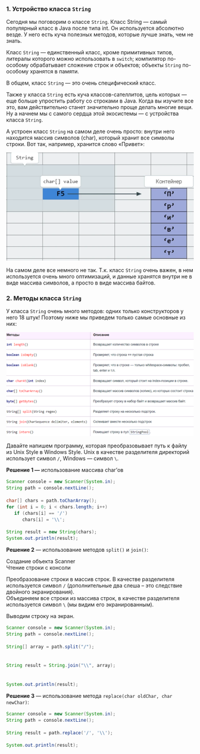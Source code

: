 ### 1. Устройство класса `String` 

Сегодня мы поговорим о классе `String`. Класс String — самый популярный класс в Java после типа int. Он используется абсолютно везде. У него есть куча полезных методов, которые лучше знать, чем не знать.

Класс `String` — единственный класс, кроме примитивных типов, литералы которого можно использовать в `switch`; 
компилятор по-особому обрабатывает сложение строк и объектов; 
объекты `String` по-особому хранятся в памяти. 

В общем, класс `String` — это очень специфический класс.

Также у класса `String` есть куча классов-сателлитов, цель которых — еще больше упростить работу со строками в Java. Когда вы изучите все это, вам действительно станет значительно проще делать многие вещи. Ну а начнем мы с самого сердца этой экосистемы — с устройства класса `String`.

А устроен класс `String` на самом деле очень просто: внутри него находится массив символов (char), который хранит все символы строки. Вот так, например, хранится слово «Привет»:

![Pasted image 20230423081358.png](..%2Fimg%2Flevel10%2FPasted%20image%2020230423081358.png)

На самом деле все немного не так. Т.к. класс `String` очень важен, в нем используется очень много оптимизаций, и данные хранятся внутри не в виде массива символов, а просто в виде массива байтов.

### 2. Методы класса `String` 

У класса `String` очень много методов: одних только конструкторов у него 18 штук! Поэтому ниже мы приведем только самые основные из них:

![Pasted image 20230423081535.png](..%2Fimg%2Flevel10%2FPasted%20image%2020230423081535.png)

Давайте напишем программу, которая преобразовывает путь к файлу из Unix Style в Windows Style. Unix в качестве разделителя директорий использует символ `/`, Windows — символ `\`.

**Решение 1 —** использование массива char’ов

```java
Scanner console = new Scanner(System.in);
String path = console.nextLine();

char[] chars = path.toCharArray();
for (int i = 0; i < chars.length; i++)
   if (chars[i] == '/')
      chars[i] = '\\';

String result = new String(chars);
System.out.println(result);
```

**Решение 2** — использование методов `split()` и `join()`:

Создание объекта Scanner  
Чтение строки с консоли  
  
Преобразование строки в массив строк. В качестве разделителя используется символ `/` (дополнительные два слеша – это следствие двойного экранирования).  
Объединяем все строки из массива строк, в качестве разделителя используется символ `\` (мы видим его экранированным).  
  
Выводим строку на экран.

```java
Scanner console = new Scanner(System.in);
String path = console.nextLine();

String[] array = path.split("/");


String result = String.join("\\", array);


System.out.println(result);
```

**Решение 3** — использование метода `replace(char oldChar, char newChar)`:


```java
Scanner console = new Scanner(System.in);
String path = console.nextLine();

String result = path.replace('/', '\\');

System.out.println(result);
```